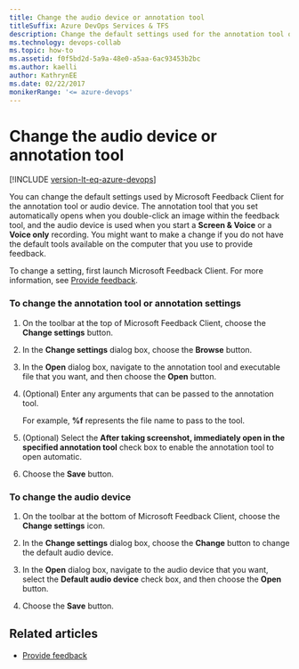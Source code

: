 ```yaml
---
title: Change the audio device or annotation tool
titleSuffix: Azure DevOps Services & TFS
description: Change the default settings used for the annotation tool or audio device in Azure DevOps Services & Team Foundation Server 
ms.technology: devops-collab
ms.topic: how-to
ms.assetid: f0f5bd2d-5a9a-48e0-a5aa-6ac93453b2bc
ms.author: kaelli
author: KathrynEE 
ms.date: 02/22/2017 
monikerRange: '<= azure-devops'
---
```



# Change the audio device or annotation tool

[!INCLUDE [version-lt-eq-azure-devops](../../includes/version-lt-eq-azure-devops.md)]

You can change the default settings used by Microsoft Feedback Client for the annotation tool or audio device. The annotation tool that you set automatically opens when you double-click an image within the feedback tool, and the audio device is used when you start a **Screen & Voice** or a **Voice only** recording.  You might want to make a change if you do not have the default tools available on the computer that you use to provide feedback.  
  
 To change a setting, first launch Microsoft Feedback Client. For more information, see [Provide feedback](give-feedback.md).  
  
### To change the annotation tool or annotation settings  
  
1.  On the toolbar at the top of Microsoft Feedback Client, choose the **Change settings** button.  
  
2.  In the **Change settings** dialog box, choose the **Browse** button.  
  
3.  In the **Open** dialog box, navigate to the annotation tool and executable file that you want, and then choose the **Open** button.  
  
4.  (Optional) Enter any arguments that can be passed to the annotation tool.  
  
     For example, **%f** represents the file name to pass to the tool.  
  
5.  (Optional) Select the **After taking screenshot, immediately open in the specified annotation tool** check box to enable the annotation tool to open automatic.  
  
6.  Choose the **Save** button.  
  
### To change the audio device  
  
1.  On the toolbar at the bottom of Microsoft Feedback Client, choose the **Change settings** icon.  
  
2.  In the **Change settings** dialog box, choose the **Change** button to change the default audio device.  
  
3.  In the **Open** dialog box, navigate to the audio device that you want, select the **Default audio device** check box, and then choose the **Open** button.  
  
4.  Choose the **Save** button.  
  
## Related articles 
- [Provide feedback](give-feedback.md)